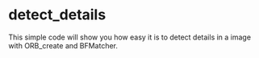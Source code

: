 # detect_details
This simple code will show you how easy it is to detect details in a image with ORB_create and BFMatcher.

